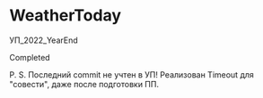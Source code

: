 # WeatherToday
УП_2022_YearEnd

Completed

P. S. Последний commit не учтен в УП! Реализован Timeout для "совести", даже после подготовки ПП.
